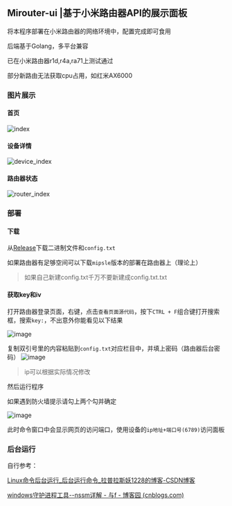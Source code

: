 ## Mirouter-ui |基于小米路由器API的展示面板

将本程序部署在小米路由器的网络环境中，配置完成即可食用

后端基于Golang，多平台兼容

已在小米路由器r1d,r4a,ra71上测试通过

部分新路由无法获取cpu占用，如红米AX6000

### 图片展示

#### 首页

![index](https://github.com/thun888/mirouter-ui/assets/63234268/48bbf554-ec03-41dc-b5fd-42b5faeba466)

#### 设备详情

![device_index](https://github.com/thun888/mirouter-ui/assets/63234268/20c465e1-660b-41bf-a200-973423057d31)

#### 路由器状态

![router_index](https://github.com/thun888/mirouter-ui/assets/63234268/1ddce346-7abd-4816-bc55-fe55d3dc70c9)



### 部署

#### 下载

从[Release](https://github.com/thun888/mirouter-ui/releases/)下载二进制文件和`config.txt`

如果路由器有足够空间可以下载`mipsle`版本的部署在路由器上（理论上）

> 如果自己新建config.txt千万不要新建成config.txt.txt

#### 获取key和iv

打开路由器登录页面，右键，点击`查看页面源代码`，按下`CTRL + F`组合键打开搜索框，搜索`key:`，不出意外你能看见以下结果

![image](https://github.com/thun888/mirouter-ui/assets/63234268/87dd59bd-dc9f-4a9f-b22f-d5fd9a9d047a)

复制双引号里的内容粘贴到`config.txt`对应栏目中，并填上密码（路由器后台密码）
![image](https://github.com/thun888/mirouter-ui/assets/63234268/b581d6b9-c56e-4ce4-a356-167c6856cdf9)

> ip可以根据实际情况修改

然后运行程序

如果遇到防火墙提示请勾上两个勾并确定

![image](https://github.com/thun888/mirouter-ui/assets/63234268/fc6a7515-6e65-48be-9bbd-1de1eac41146)

此时命令窗口中会显示网页的访问端口，使用设备的`ip地址+端口号(6789)`访问面板

### 后台运行

自行参考：

[Linux命令后台运行_后台运行命令_拉普拉斯妖1228的博客-CSDN博客](https://blog.csdn.net/caesar1228/article/details/118853871)

[windows守护进程工具--nssm详解 - 与f - 博客园 (cnblogs.com)](https://www.cnblogs.com/fps2tao/p/16433588.html)
